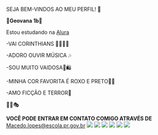 SEJA BEM-VINDOS AO MEU PERFIL! 💜

🎃**Geovana 1b**🎃

Estou estudando na [Alura](https://www.alura.com.br/)

-VAI CORINTHIANS 🦅🦅🦅🦅

-ADORO OUVIR MÚSICA 🎶

-SOU MUITO VAIDOSA🎀🛍

-MINHA COR FAVORITA É ROXO E PRETO🖤💜

-AMO FICÇÃO E TERROR👻

🤳🔮🎭

**VOCÊ PODE ENTRAR EM CONTATO COMIGO ATRAVÉS DE**
Macedo.lopes@escola.pr.gov.br
![](https://media.tenor.com/vZFNMyRA7KcAAAAM/corinthians-my-beloved.gif)
![](https://media.tenor.com/--fw0z6sP5sAAAAM/melanie-martinez-flower.gif)
![](https://media.tenor.com/7QZOtm6qxrEAAAAM/eminem.gif)
![](https://media.tenor.com/p9v9mOmpvdgAAAAM/kevin.gif)
![](https://media.tenor.com/FYlKCGCc2MkAAAAM/mamonas-assassinas.gif)
![](https://media.tenor.com/ns5KMyBMzRAAAAAM/tim-burton.gif)
